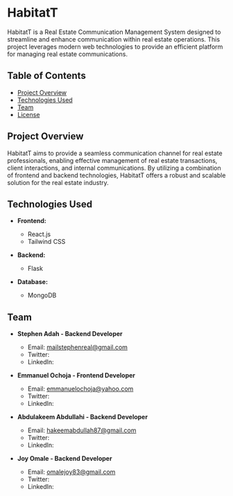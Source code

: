 # HabitatT

HabitatT is a Real Estate Communication Management System designed to streamline and enhance communication within real estate operations. This project leverages modern web technologies to provide an efficient platform for managing real estate communications.

## Table of Contents

- [Project Overview](#project-overview)
- [Technologies Used](#technologies-used)
- [Team](#team)
- [License](#license)

## Project Overview

HabitatT aims to provide a seamless communication channel for real estate professionals, enabling effective management of real estate transactions, client interactions, and internal communications. By utilizing a combination of frontend and backend technologies, HabitatT offers a robust and scalable solution for the real estate industry.

## Technologies Used

- **Frontend:**
  - React.js
  - Tailwind CSS

- **Backend:**
  - Flask

- **Database:**
  - MongoDB

## Team
- **Stephen Adah - Backend Developer**
  - Email: mailstephenreal@gmail.com
  - Twitter:
  - LinkedIn:

- **Emmanuel Ochoja - Frontend Developer**
  - Email: emmanuelochoja@yahoo.com
  - Twitter:
  - LinkedIn:

- **Abdulakeem Abdullahi - Backend Developer**
  - Email: hakeemabdullah87@gmail.com
  - Twitter:
  - LinkedIn:

- **Joy Omale - Backend Developer**
  - Email: omalejoy83@gmail.com
  - Twitter:
  - LinkedIn:
